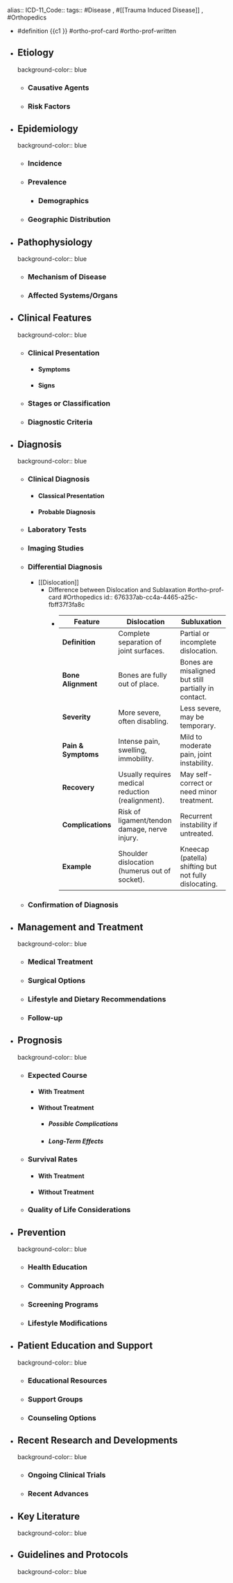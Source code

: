 alias::
ICD-11_Code::
tags:: #Disease , #[[Trauma Induced Disease]] , #Orthopedics

- #definition {{c1 }} #ortho-prof-card #ortho-prof-written
- ## Etiology
  background-color:: blue
	- ### Causative Agents
	- ### Risk Factors
- ## Epidemiology
  background-color:: blue
	- ### Incidence
	- ### Prevalence
		- ### Demographics
	- ### Geographic Distribution
- ## Pathophysiology
  background-color:: blue
	- ### Mechanism of Disease
	- ### Affected Systems/Organs
- ## Clinical Features
  background-color:: blue
	- ### Clinical Presentation
		- #### Symptoms
		- #### Signs
	- ### Stages or Classification
	- ### Diagnostic Criteria
- ## Diagnosis
  background-color:: blue
	- ### Clinical Diagnosis
		- #### Classical Presentation
		- #### Probable Diagnosis
	- ### Laboratory Tests
	- ### Imaging Studies
	- ### Differential Diagnosis
		- [[Dislocation]]
			- Difference between Dislocation and Sublaxation #ortho-prof-card #Orthopedics
			  id:: 676337ab-cc4a-4465-a25c-fbff37f3fa8c
				- | **Feature** | **Dislocation** | **Subluxation** |
				  | ---- | ---- | ---- |
				  | **Definition** | Complete separation of joint surfaces. | Partial or incomplete dislocation. |
				  | **Bone Alignment** | Bones are fully out of place. | Bones are misaligned but still partially in contact. |
				  | **Severity** | More severe, often disabling. | Less severe, may be temporary. |
				  | **Pain & Symptoms** | Intense pain, swelling, immobility. | Mild to moderate pain, joint instability. |
				  | **Recovery** | Usually requires medical reduction (realignment). | May self-correct or need minor treatment. |
				  | **Complications** | Risk of ligament/tendon damage, nerve injury. | Recurrent instability if untreated. |
				  | **Example** | Shoulder dislocation (humerus out of socket). | Kneecap (patella) shifting but not fully dislocating. |
	- ### Confirmation of Diagnosis
- ## Management and Treatment
  background-color:: blue
	- ### Medical Treatment
	- ### Surgical Options
	- ### Lifestyle and Dietary Recommendations
	- ### Follow-up
- ## Prognosis
  background-color:: blue
	- ### Expected Course
		- #### With Treatment
		- #### Without Treatment
			- ##### Possible Complications
			- ##### Long-Term Effects
	- ### Survival Rates
		- #### With Treatment
		- #### Without Treatment
	- ### Quality of Life Considerations
- ## Prevention
  background-color:: blue
	- ### Health Education
	- ### Community Approach
	- ### Screening Programs
	- ### Lifestyle Modifications
- ## Patient Education and Support
  background-color:: blue
	- ### Educational Resources
	- ### Support Groups
	- ### Counseling Options
- ## Recent Research and Developments
  background-color:: blue
	- ### Ongoing Clinical Trials
	- ### Recent Advances
- ## Key Literature
  background-color:: blue
- ## Guidelines and Protocols
  background-color:: blue